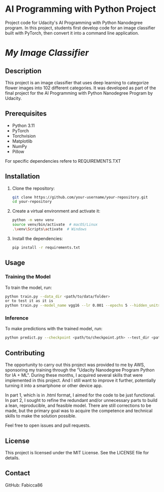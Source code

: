 # AI Programming with Python Project

Project code for Udacity's AI Programming with Python Nanodegree program. In this project, students first develop code for an image classifier built with PyTorch, then convert it into a command line application.

# _My Image Classifier_

## Description
This project is an image classifier that uses deep learning to categorize flower images into 102 different categories. It was developed as part of the final project for the AI Programming with Python Nanodegree Program by Udacity.

## Prerequisites
- Python 3.11
- PyTorch
- Torchvision
- Matplotlib
- NumPy
- Pillow

For specific dependencies refere to REQUIREMENTS.TXT

## Installation
1. Clone the repository:
    ```bash
    git clone https://github.com/your-username/your-repository.git
    cd your-repository
    ```

2. Create a virtual environment and activate it:
    ```bash
    python -m venv venv
    source venv/bin/activate  # macOS/Linux
    .\venv\Scripts\activate  # Windows
    ```

3. Install the dependencies:
    ```bash
    pip install -r requirements.txt
    ```

## Usage
### Training the Model
To train the model, run:
```bash
python train.py --data_dir <path/to/data/folder>
or to test it as it is
python train.py --model_name vgg16 --lr 0.001 --epochs 5 --hidden_units 128
```
### Inference
To make predictions with the trained model, run:
```bash
python predict.py --checkpoint <path/to/checkpoint.pth> --test_dir <path/to/test/folder>
```
## Contributing
The opportunity to carry out this project was provided to me by AWS, sponsoring my training through the "Udacity Nanodegree Program Python for IA + ML". During these months, I acquired several skills that were implemented in this project. And I still want to improve it further, potentially turning it into a smartphone or other device app.

In part 1, which is in .html format, I aimed for the code to be just functional. In part 2, I sought to refine the redundant and/or unnecessary parts to build a lean, reproducible, and feasible model. There are still corrections to be made, but the primary goal was to acquire the competence and technical skills to make the solution possible.

Feel free to open issues and pull requests.

## License
This project is licensed under the MIT License. See the LICENSE file for details.

## Contact

GitHub: Fabicca86

